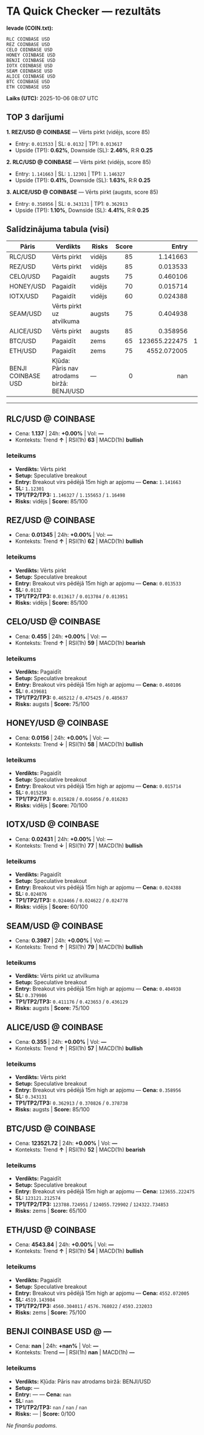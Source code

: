 # TA Quick Checker — rezultāts

**Ievade (COIN.txt):**
```
RLC COINBASE USD
REZ COINBASE USD
CELO COINBASE USD
HONEY COINBASE USD
BENJI COINBASE USD
IOTX COINBASE USD
SEAM COINBASE USD
ALICE COINBASE USD
BTC COINBASE USD
ETH COINBASE USD
```
**Laiks (UTC):** 2025-10-06 08:07 UTC

## TOP 3 darījumi
**1. REZ/USD @ COINBASE** — Vērts pirkt (vidējs, score 85)
- Entry: `0.013533` | SL: `0.0132` | TP1: `0.013617`
- Upside (TP1): **0.62%**, Downside (SL): **2.46%**, R:R **0.25**

**2. RLC/USD @ COINBASE** — Vērts pirkt (vidējs, score 85)
- Entry: `1.141663` | SL: `1.12301` | TP1: `1.146327`
- Upside (TP1): **0.41%**, Downside (SL): **1.63%**, R:R **0.25**

**3. ALICE/USD @ COINBASE** — Vērts pirkt (augsts, score 85)
- Entry: `0.358956` | SL: `0.343131` | TP1: `0.362913`
- Upside (TP1): **1.10%**, Downside (SL): **4.41%**, R:R **0.25**

## Salīdzinājuma tabula (visi)
| Pāris | Verdikts | Risks | Score | Entry | SL | TP1 | Upside% | Downside% | R:R | RSI(1h) | MACD | 24h% | Cena |
|---|---|---|---:|---:|---:|---:|---:|---:|---:|---:|---|---:|---:|
| RLC/USD | Vērts pirkt | vidējs | 85 | 1.141663 | 1.12301 | 1.146327 | 0.41% | 1.63% | 0.25 | 63 | bullish | +0.00% | 1.137 |
| REZ/USD | Vērts pirkt | vidējs | 85 | 0.013533 | 0.0132 | 0.013617 | 0.62% | 2.46% | 0.25 | 62 | bullish | +0.00% | 0.01345 |
| CELO/USD | Pagaidīt | augsts | 75 | 0.460106 | 0.439681 | 0.465212 | 1.11% | 4.44% | 0.25 | 59 | bearish | +0.00% | 0.455 |
| HONEY/USD | Pagaidīt | vidējs | 70 | 0.015714 | 0.015258 | 0.015828 | 0.72% | 2.90% | 0.25 | 58 | bullish | +0.00% | 0.0156 |
| IOTX/USD | Pagaidīt | vidējs | 60 | 0.024388 | 0.024076 | 0.024466 | 0.32% | 1.28% | 0.25 | 77 | bullish | +0.00% | 0.02431 |
| SEAM/USD | Vērts pirkt uz atvilkuma | augsts | 75 | 0.404938 | 0.379986 | 0.411176 | 1.54% | 6.16% | 0.25 | 79 | bullish | +0.00% | 0.3987 |
| ALICE/USD | Vērts pirkt | augsts | 85 | 0.358956 | 0.343131 | 0.362913 | 1.10% | 4.41% | 0.25 | 57 | bullish | +0.00% | 0.355 |
| BTC/USD | Pagaidīt | zems | 65 | 123655.222475 | 123121.212574 | 123788.724951 | 0.11% | 0.43% | 0.25 | 52 | bearish | +0.00% | 123521.72 |
| ETH/USD | Pagaidīt | zems | 75 | 4552.072005 | 4519.143984 | 4560.304011 | 0.18% | 0.72% | 0.25 | 54 | bullish | +0.00% | 4543.84 |
| BENJI COINBASE USD | Kļūda: Pāris nav atrodams biržā: BENJI/USD | — | 0 | nan | nan | nan | — | — | — | nan | — | +nan% | nan |

---

## RLC/USD @ COINBASE
- Cena: **1.137** | 24h: **+0.00%** | Vol: **—**
- Konteksts: Trend **↑** | RSI(1h) **63** | MACD(1h) **bullish**

### Ieteikums
- **Verdikts:** Vērts pirkt
- **Setup:** Speculative breakout
- **Entry:** Breakout virs pēdējā 15m high ar apjomu  — **Cena:** `1.141663`
- **SL:** `1.12301`
- **TP1/TP2/TP3:** `1.146327` / `1.155653` / `1.16498`
- **Risks:** vidējs | **Score:** 85/100

## REZ/USD @ COINBASE
- Cena: **0.01345** | 24h: **+0.00%** | Vol: **—**
- Konteksts: Trend **↑** | RSI(1h) **62** | MACD(1h) **bullish**

### Ieteikums
- **Verdikts:** Vērts pirkt
- **Setup:** Speculative breakout
- **Entry:** Breakout virs pēdējā 15m high ar apjomu  — **Cena:** `0.013533`
- **SL:** `0.0132`
- **TP1/TP2/TP3:** `0.013617` / `0.013784` / `0.013951`
- **Risks:** vidējs | **Score:** 85/100

## CELO/USD @ COINBASE
- Cena: **0.455** | 24h: **+0.00%** | Vol: **—**
- Konteksts: Trend **↑** | RSI(1h) **59** | MACD(1h) **bearish**

### Ieteikums
- **Verdikts:** Pagaidīt
- **Setup:** Speculative breakout
- **Entry:** Breakout virs pēdējā 15m high ar apjomu  — **Cena:** `0.460106`
- **SL:** `0.439681`
- **TP1/TP2/TP3:** `0.465212` / `0.475425` / `0.485637`
- **Risks:** augsts | **Score:** 75/100

## HONEY/USD @ COINBASE
- Cena: **0.0156** | 24h: **+0.00%** | Vol: **—**
- Konteksts: Trend **↓** | RSI(1h) **58** | MACD(1h) **bullish**

### Ieteikums
- **Verdikts:** Pagaidīt
- **Setup:** Speculative breakout
- **Entry:** Breakout virs pēdējā 15m high ar apjomu  — **Cena:** `0.015714`
- **SL:** `0.015258`
- **TP1/TP2/TP3:** `0.015828` / `0.016056` / `0.016283`
- **Risks:** vidējs | **Score:** 70/100

## IOTX/USD @ COINBASE
- Cena: **0.02431** | 24h: **+0.00%** | Vol: **—**
- Konteksts: Trend **↓** | RSI(1h) **77** | MACD(1h) **bullish**

### Ieteikums
- **Verdikts:** Pagaidīt
- **Setup:** Speculative breakout
- **Entry:** Breakout virs pēdējā 15m high ar apjomu  — **Cena:** `0.024388`
- **SL:** `0.024076`
- **TP1/TP2/TP3:** `0.024466` / `0.024622` / `0.024778`
- **Risks:** vidējs | **Score:** 60/100

## SEAM/USD @ COINBASE
- Cena: **0.3987** | 24h: **+0.00%** | Vol: **—**
- Konteksts: Trend **↑** | RSI(1h) **79** | MACD(1h) **bullish**

### Ieteikums
- **Verdikts:** Vērts pirkt uz atvilkuma
- **Setup:** Speculative breakout
- **Entry:** Breakout virs pēdējā 15m high ar apjomu  — **Cena:** `0.404938`
- **SL:** `0.379986`
- **TP1/TP2/TP3:** `0.411176` / `0.423653` / `0.436129`
- **Risks:** augsts | **Score:** 75/100

## ALICE/USD @ COINBASE
- Cena: **0.355** | 24h: **+0.00%** | Vol: **—**
- Konteksts: Trend **↑** | RSI(1h) **57** | MACD(1h) **bullish**

### Ieteikums
- **Verdikts:** Vērts pirkt
- **Setup:** Speculative breakout
- **Entry:** Breakout virs pēdējā 15m high ar apjomu  — **Cena:** `0.358956`
- **SL:** `0.343131`
- **TP1/TP2/TP3:** `0.362913` / `0.370826` / `0.378738`
- **Risks:** augsts | **Score:** 85/100

## BTC/USD @ COINBASE
- Cena: **123521.72** | 24h: **+0.00%** | Vol: **—**
- Konteksts: Trend **↑** | RSI(1h) **52** | MACD(1h) **bearish**

### Ieteikums
- **Verdikts:** Pagaidīt
- **Setup:** Speculative breakout
- **Entry:** Breakout virs pēdējā 15m high ar apjomu  — **Cena:** `123655.222475`
- **SL:** `123121.212574`
- **TP1/TP2/TP3:** `123788.724951` / `124055.729902` / `124322.734853`
- **Risks:** zems | **Score:** 65/100

## ETH/USD @ COINBASE
- Cena: **4543.84** | 24h: **+0.00%** | Vol: **—**
- Konteksts: Trend **↑** | RSI(1h) **54** | MACD(1h) **bullish**

### Ieteikums
- **Verdikts:** Pagaidīt
- **Setup:** Speculative breakout
- **Entry:** Breakout virs pēdējā 15m high ar apjomu  — **Cena:** `4552.072005`
- **SL:** `4519.143984`
- **TP1/TP2/TP3:** `4560.304011` / `4576.768022` / `4593.232033`
- **Risks:** zems | **Score:** 75/100

## BENJI COINBASE USD @ —
- Cena: **nan** | 24h: **+nan%** | Vol: **—**
- Konteksts: Trend **—** | RSI(1h) **nan** | MACD(1h) **—**

### Ieteikums
- **Verdikts:** Kļūda: Pāris nav atrodams biržā: BENJI/USD
- **Setup:** —
- **Entry:** —  — **Cena:** `nan`
- **SL:** `nan`
- **TP1/TP2/TP3:** `nan` / `nan` / `nan`
- **Risks:** — | **Score:** 0/100

*Ne finanšu padoms.*
